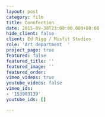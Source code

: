 ```yaml
---
layout: post
category: film
title: Connfection
date: 2015-09-30T23:00:00.000+00:00
hide_client: false
client: Ed Rigg / Misfit Studios
role: 'Art department  '
project_page: true
featured: false
featured_title: ''
featured_image: ''
featured_order: 
vimeo_videos: true
youtube_videos: false
vimeo_ids:
- '153903139'
youtube_ids: []

---
```

